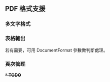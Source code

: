 ## PDF 格式支援

### 多文字格式


### 表格輸出

若有需要，可用 DocumentFormat 參數做判斷處理。

### ~~頁次管理~~

~~* **TODO**~~



